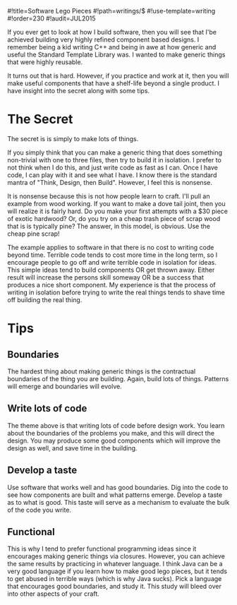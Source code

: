 #!title=Software Lego Pieces
#!path=writings/$
#!use-template=writing
#!order=230
#!audit=JUL2015

If you ever get to look at how I build software, then you will see that I'be achieved building very highly refined component based designs. I remember being a kid writing C++ and being in awe at how generic and useful the Standard Template Library was. I wanted to make generic things that were highly reusable.

It turns out that is hard. However, if you practice and work at it, then you will make useful components that have a shelf-life beyond a single product. I have insight into the secret along with some tips.

# The Secret

The secret is is simply to make lots of things.

If you simply think that you can make a generic thing that does something non-trivial with one to three files, then try to build it in isolation. I prefer to not think when I do this, and just write code as fast as I can. Once I have code, I can play with it and see what I have. I know there is the standard mantra of "Think, Design, then Build". However, I feel this is nonsense.

It is nonsense because this is not how people learn to craft. I'll pull an example from wood working. If you want to make a dove tail joint, then you will realize it is fairly hard. Do you make your first attempts with a $30 piece of exotic hardwood? Or, do you try on a cheap trash piece of scrap wood that is is typically pine? The answer, in this model, is obvious. Use the cheap pine scrap!

The example applies to software in that there is no cost to writing code beyond time. Terrible code tends to cost more time in the long term, so I encourage people to go off and write terrible code in isolation for ideas. This simple ideas tend to build components OR get thrown away. Either result will increase the persons skill someway OR be a success that produces a nice short component. My experience is that the process of writing in isolation before trying to write the real things tends to shave time off building the real thing.

# Tips
## Boundaries
The hardest thing about making generic things is the contractual boundaries of the thing you are building. Again, build lots of things. Patterns will emerge and boundaries will evolve.

## Write lots of code
The theme above is that writing lots of code before design work. You learn about the boundaries of the problems you make, and this will direct the design. You may produce some good components which will improve the design as well, and save time in the building.

## Develop a taste
Use software that works well and has good boundaries. Dig into the code to see how components are built and what patterns emerge. Develop a taste as to what is good. This taste will serve as a mechanism to evaluate the bulk of the code you write.

## Functional
This is why I tend to prefer functional programming ideas since it encourages making generic things via closures. However, you can achieve the same results by practicing in whatever language. I think Java can be a very good language if you learn how to make good lego pieces, but it tends to get abused in terrible ways (which is why Java sucks). Pick a language that encourages good boundaries, and study it. This study will bleed over into other aspects of your craft.

